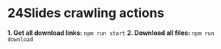 # 24Slides crawling actions

**1. Get all download links:**
`npm run start`
**2. Download all files:**
`npm run download`
